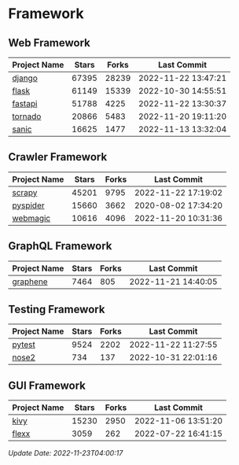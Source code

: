 # Framework

## Web Framework
| Project Name | Stars | Forks | Last Commit |
| ------------ | ----- | ----- | ----------- |
| [django](https://github.com/django/django) | 67395 | 28239 | 2022-11-22 13:47:21 |
| [flask](https://github.com/pallets/flask) | 61149 | 15339 | 2022-10-30 14:55:51 |
| [fastapi](https://github.com/tiangolo/fastapi) | 51788 | 4225 | 2022-11-22 13:30:37 |
| [tornado](https://github.com/tornadoweb/tornado) | 20866 | 5483 | 2022-11-20 19:11:20 |
| [sanic](https://github.com/sanic-org/sanic) | 16625 | 1477 | 2022-11-13 13:32:04 |

## Crawler Framework
| Project Name | Stars | Forks | Last Commit |
| ------------ | ----- | ----- | ----------- |
| [scrapy](https://github.com/scrapy/scrapy) | 45201 | 9795 | 2022-11-22 17:19:02 |
| [pyspider](https://github.com/binux/pyspider) | 15660 | 3662 | 2020-08-02 17:34:20 |
| [webmagic](https://github.com/code4craft/webmagic) | 10616 | 4096 | 2022-11-20 10:31:36 |

## GraphQL Framework
| Project Name | Stars | Forks | Last Commit |
| ------------ | ----- | ----- | ----------- |
| [graphene](https://github.com/graphql-python/graphene) | 7464 | 805 | 2022-11-21 14:40:05 |

## Testing Framework
| Project Name | Stars | Forks | Last Commit |
| ------------ | ----- | ----- | ----------- |
| [pytest](https://github.com/pytest-dev/pytest) | 9524 | 2202 | 2022-11-22 11:27:55 |
| [nose2](https://github.com/nose-devs/nose2) | 734 | 137 | 2022-10-31 22:01:16 |

## GUI Framework
| Project Name | Stars | Forks | Last Commit |
| ------------ | ----- | ----- | ----------- |
| [kivy](https://github.com/kivy/kivy) | 15230 | 2950 | 2022-11-06 13:51:20 |
| [flexx](https://github.com/flexxui/flexx) | 3059 | 262 | 2022-07-22 16:41:15 |

*Update Date: 2022-11-23T04:00:17*